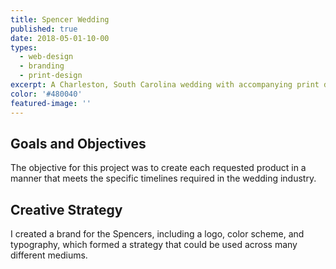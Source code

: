 ```yaml
---
title: Spencer Wedding
published: true
date: 2018-05-01-10-00
types:
  - web-design
  - branding
  - print-design
excerpt: A Charleston, South Carolina wedding with accompanying print design and website.
color: '#480040'
featured-image: ''
---
```


## Goals and Objectives

The objective for this project was to create each requested product in a manner that meets the specific timelines required in the wedding industry.

## Creative Strategy

I created a brand for the Spencers, including a logo, color scheme, and typography, which formed a strategy that could be used across many different mediums.
